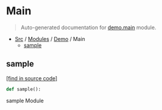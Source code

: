 # Main

> Auto-generated documentation for [demo.main](../../../demo/main.py) module.

- [Src](../README.md#src-index) / [Modules](../MODULES.md#src-modules) / [Demo](index.md#demo) / Main
    - [sample](#sample)

## sample

[[find in source code]](../../../demo/main.py#L2)

```python
def sample():
```

sample Module
